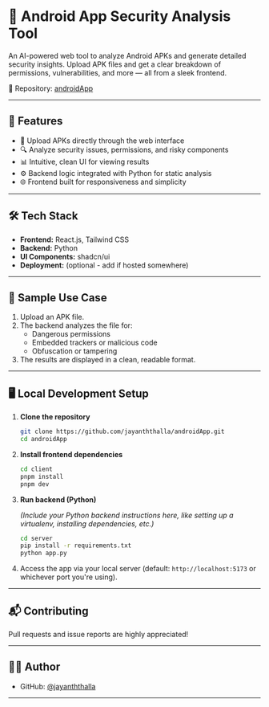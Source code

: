 
# 🔐 Android App Security Analysis Tool

An AI-powered web tool to analyze Android APKs and generate detailed security insights. Upload APK files and get a clear breakdown of permissions, vulnerabilities, and more — all from a sleek frontend.

📍 Repository: [androidApp](https://github.com/jayanththalla/androidApp)

---

## 🧠 Features

- 📁 Upload APKs directly through the web interface
- 🔍 Analyze security issues, permissions, and risky components
- 📊 Intuitive, clean UI for viewing results
- ⚙️ Backend logic integrated with Python for static analysis
- 🌐 Frontend built for responsiveness and simplicity

---

## 🛠️ Tech Stack

- **Frontend:** React.js, Tailwind CSS
- **Backend:** Python
- **UI Components:** shadcn/ui
- **Deployment:** (optional - add if hosted somewhere)

---

## 🧪 Sample Use Case

1. Upload an APK file.
2. The backend analyzes the file for:
   - Dangerous permissions
   - Embedded trackers or malicious code
   - Obfuscation or tampering
3. The results are displayed in a clean, readable format.

---

## 🖥️ Local Development Setup

1. **Clone the repository**

   ```bash
   git clone https://github.com/jayanththalla/androidApp.git
   cd androidApp
   ```

2. **Install frontend dependencies**

   ```bash
   cd client
   pnpm install
   pnpm dev
   ```

3. **Run backend (Python)**

   *(Include your Python backend instructions here, like setting up a virtualenv, installing dependencies, etc.)*

   ```bash
   cd server
   pip install -r requirements.txt
   python app.py
   ```

4. Access the app via your local server (default: `http://localhost:5173` or whichever port you're using).

---

## 📬 Contributing

Pull requests and issue reports are highly appreciated!

---

## 👨‍💻 Author

- GitHub: [@jayanththalla](https://github.com/jayanththalla)

---


